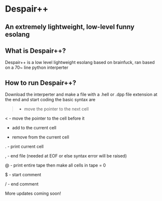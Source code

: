 # Despair++
## An extremely lightweight, low-level funny esolang

## What is Despair++?
Despair++ is a low level lightweight esolang based on brainfuck, ran based on a 70~ line python interperter

## How to run Despair++?
Download the interperter and make a file with a .hell or .dpp file extension at the end and start coding
the basic syntax are

> - move the pointer to the next cell

< - move the pointer to the cell before it

+ add to the current cell

- remove from the current cell

. - print current cell

, - end file (needed at EOF or else syntax error will be raised)

@ - print entire tape then make all cells in tape = 0

$ - start comment

/ - end comment

More updates coming soon!

